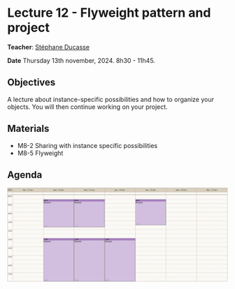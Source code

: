 # Lecture 12 - Flyweight pattern and project
**Teacher**: [Stéphane Ducasse](http://stephane.ducasse.free.fr/)

**Date** Thursday 13th november, 2024. 8h30 - 11h45.

## Objectives
A lecture about instance-specific possibilities and how to organize your objects.
You will then continue working on your project.

## Materials
- M8-2 Sharing with instance specific possibilities
- M8-5 Flyweight

## Agenda

![img](/Week-07-Project-November-11-15-2024/week-07-agenda.png)   